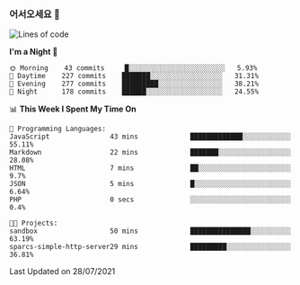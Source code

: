 ### 어서오세요 👋

<!--START_SECTION:waka-->
![Lines of code](https://img.shields.io/badge/From%20Hello%20World%20I%27ve%20Written-377519%20lines%20of%20code-blue)

**I'm a Night 🦉** 

```text
🌞 Morning    43 commits     █░░░░░░░░░░░░░░░░░░░░░░░░   5.93% 
🌆 Daytime    227 commits    ███████░░░░░░░░░░░░░░░░░░   31.31% 
🌃 Evening    277 commits    █████████░░░░░░░░░░░░░░░░   38.21% 
🌙 Night      178 commits    ██████░░░░░░░░░░░░░░░░░░░   24.55%

```


📊 **This Week I Spent My Time On** 

```text
💬 Programming Languages: 
JavaScript               43 mins             █████████████░░░░░░░░░░░░   55.11% 
Markdown                 22 mins             ███████░░░░░░░░░░░░░░░░░░   28.08% 
HTML                     7 mins              ██░░░░░░░░░░░░░░░░░░░░░░░   9.7% 
JSON                     5 mins              █░░░░░░░░░░░░░░░░░░░░░░░░   6.64% 
PHP                      0 secs              ░░░░░░░░░░░░░░░░░░░░░░░░░   0.4%

🐱‍💻 Projects: 
sandbox                  50 mins             ███████████████░░░░░░░░░░   63.19% 
sparcs-simple-http-server29 mins             █████████░░░░░░░░░░░░░░░░   36.81%

```


 Last Updated on 28/07/2021
<!--END_SECTION:waka-->
